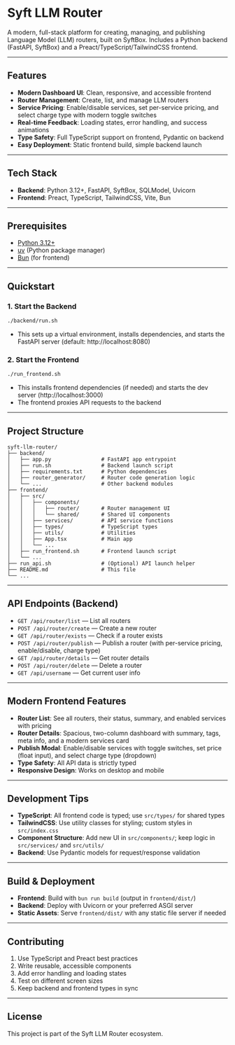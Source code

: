 # Syft LLM Router

A modern, full-stack platform for creating, managing, and publishing Language Model (LLM) routers, built on SyftBox. Includes a Python backend (FastAPI, SyftBox) and a Preact/TypeScript/TailwindCSS frontend.

---

## Features
- **Modern Dashboard UI**: Clean, responsive, and accessible frontend
- **Router Management**: Create, list, and manage LLM routers
- **Service Pricing**: Enable/disable services, set per-service pricing, and select charge type with modern toggle switches
- **Real-time Feedback**: Loading states, error handling, and success animations
- **Type Safety**: Full TypeScript support on frontend, Pydantic on backend
- **Easy Deployment**: Static frontend build, simple backend launch

---

## Tech Stack
- **Backend**: Python 3.12+, FastAPI, SyftBox, SQLModel, Uvicorn
- **Frontend**: Preact, TypeScript, TailwindCSS, Vite, Bun

---

## Prerequisites
- [Python 3.12+](https://www.python.org/)
- [uv](https://github.com/astral-sh/uv) (Python package manager)
- [Bun](https://bun.sh/) (for frontend)

---

## Quickstart

### 1. Start the Backend
```bash
./backend/run.sh
```
- This sets up a virtual environment, installs dependencies, and starts the FastAPI server (default: http://localhost:8080)

### 2. Start the Frontend
```bash
./run_frontend.sh
```
- This installs frontend dependencies (if needed) and starts the dev server (http://localhost:3000)
- The frontend proxies API requests to the backend

---

## Project Structure
```
syft-llm-router/
├── backend/
│   ├── app.py                # FastAPI app entrypoint
│   ├── run.sh                # Backend launch script
│   ├── requirements.txt      # Python dependencies
│   ├── router_generator/     # Router code generation logic
│   └── ...                   # Other backend modules
├── frontend/
│   ├── src/
│   │   ├── components/
│   │   │   ├── router/       # Router management UI
│   │   │   └── shared/       # Shared UI components
│   │   ├── services/         # API service functions
│   │   ├── types/            # TypeScript types
│   │   ├── utils/            # Utilities
│   │   ├── App.tsx           # Main app
│   │   └── ...
│   ├── run_frontend.sh       # Frontend launch script
│   └── ...
├── run_api.sh                # (Optional) API launch helper
├── README.md                 # This file
└── ...
```

---

## API Endpoints (Backend)
- `GET /api/router/list` — List all routers
- `POST /api/router/create` — Create a new router
- `GET /api/router/exists` — Check if a router exists
- `POST /api/router/publish` — Publish a router (with per-service pricing, enable/disable, charge type)
- `GET /api/router/details` — Get router details
- `POST /api/router/delete` — Delete a router
- `GET /api/username` — Get current user info

---

## Modern Frontend Features
- **Router List**: See all routers, their status, summary, and enabled services with pricing
- **Router Details**: Spacious, two-column dashboard with summary, tags, meta info, and a modern services card
- **Publish Modal**: Enable/disable services with toggle switches, set price (float input), and select charge type (dropdown)
- **Type Safety**: All API data is strictly typed
- **Responsive Design**: Works on desktop and mobile

---

## Development Tips
- **TypeScript**: All frontend code is typed; use `src/types/` for shared types
- **TailwindCSS**: Use utility classes for styling; custom styles in `src/index.css`
- **Component Structure**: Add new UI in `src/components/`; keep logic in `src/services/` and `src/utils/`
- **Backend**: Use Pydantic models for request/response validation

---

## Build & Deployment
- **Frontend**: Build with `bun run build` (output in `frontend/dist/`)
- **Backend**: Deploy with Uvicorn or your preferred ASGI server
- **Static Assets**: Serve `frontend/dist/` with any static file server if needed

---

## Contributing
1. Use TypeScript and Preact best practices
2. Write reusable, accessible components
3. Add error handling and loading states
4. Test on different screen sizes
5. Keep backend and frontend types in sync

---

## License
This project is part of the Syft LLM Router ecosystem.
